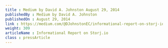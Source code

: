 ```yaml
---
title : Medium by David A. Johnston August 29, 2014
publishedBy : Medium by David A. Johnston
publishedOn : August 29, 2014
link : https://medium.com/@DJohnstonEC/informational-report-on-storj-io-1a03c5c65266 
weight: 309
articleName : Informational Report on Storj.io
class : pressArticle
---
```

